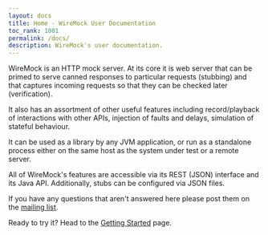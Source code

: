 ```yaml
---
layout: docs
title: Home - WireMock User Documentation
toc_rank: 1001
permalink: /docs/
description: WireMock's user documentation.
---
```


WireMock is an HTTP mock server. At its core it is web server that can be primed to serve canned responses to particular requests (stubbing) and
that captures incoming requests so that they can be checked later (verification).

It also has an assortment of other useful features including record/playback of interactions with other APIs, injection of faults and delays,
simulation of stateful behaviour.

It can be used as a library by any JVM application, or run as a standalone process either on the same host as the system under test or a remote server.

All of WireMock's features are accessible via its REST (JSON) interface and its Java API. Additionally, stubs can be configured via JSON files.

If you have any questions that aren't answered here please post them on the [mailing list](https://groups.google.com/forum/#!forum/wiremock-user).

Ready to try it? Head to the [Getting Started](/docs/getting-started/) page.
